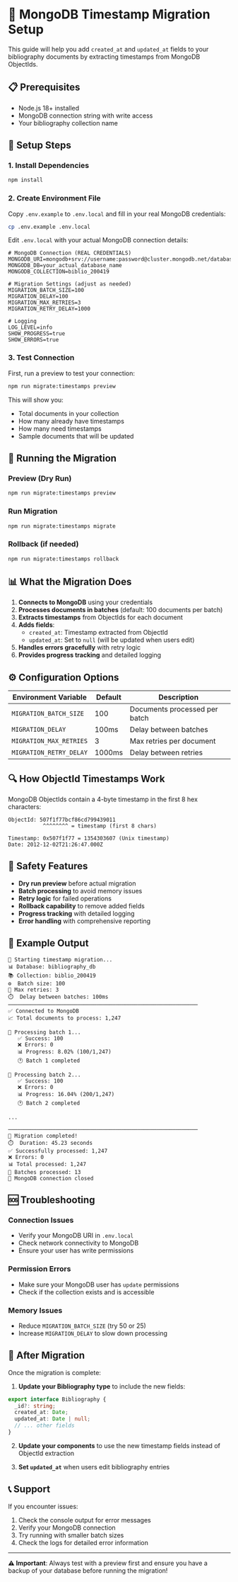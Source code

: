 # 🚀 MongoDB Timestamp Migration Setup

This guide will help you add `created_at` and `updated_at` fields to your bibliography documents by extracting timestamps from MongoDB ObjectIds.

## 📋 Prerequisites

- Node.js 18+ installed
- MongoDB connection string with write access
- Your bibliography collection name

## 🔧 Setup Steps

### 1. Install Dependencies

```bash
npm install
```

### 2. Create Environment File

Copy `.env.example` to `.env.local` and fill in your real MongoDB credentials:

```bash
cp .env.example .env.local
```

Edit `.env.local` with your actual MongoDB connection details:

```env
# MongoDB Connection (REAL CREDENTIALS)
MONGODB_URI=mongodb+srv://username:password@cluster.mongodb.net/database_name
MONGODB_DB=your_actual_database_name
MONGODB_COLLECTION=biblio_200419

# Migration Settings (adjust as needed)
MIGRATION_BATCH_SIZE=100
MIGRATION_DELAY=100
MIGRATION_MAX_RETRIES=3
MIGRATION_RETRY_DELAY=1000

# Logging
LOG_LEVEL=info
SHOW_PROGRESS=true
SHOW_ERRORS=true
```

### 3. Test Connection

First, run a preview to test your connection:

```bash
npm run migrate:timestamps preview
```

This will show you:
- Total documents in your collection
- How many already have timestamps
- How many need timestamps
- Sample documents that will be updated

## 🎯 Running the Migration

### Preview (Dry Run)
```bash
npm run migrate:timestamps preview
```

### Run Migration
```bash
npm run migrate:timestamps migrate
```

### Rollback (if needed)
```bash
npm run migrate:timestamps rollback
```

## 📊 What the Migration Does

1. **Connects to MongoDB** using your credentials
2. **Processes documents in batches** (default: 100 documents per batch)
3. **Extracts timestamps** from ObjectIds for each document
4. **Adds fields**:
   - `created_at`: Timestamp extracted from ObjectId
   - `updated_at`: Set to `null` (will be updated when users edit)
5. **Handles errors gracefully** with retry logic
6. **Provides progress tracking** and detailed logging

## ⚙️ Configuration Options

| Environment Variable | Default | Description |
|---------------------|---------|-------------|
| `MIGRATION_BATCH_SIZE` | 100 | Documents processed per batch |
| `MIGRATION_DELAY` | 100ms | Delay between batches |
| `MIGRATION_MAX_RETRIES` | 3 | Max retries per document |
| `MIGRATION_RETRY_DELAY` | 1000ms | Delay between retries |

## 🔍 How ObjectId Timestamps Work

MongoDB ObjectIds contain a 4-byte timestamp in the first 8 hex characters:

```
ObjectId: 507f1f77bcf86cd799439011
           ^^^^^^^^ = timestamp (first 8 chars)
           
Timestamp: 0x507f1f77 = 1354303607 (Unix timestamp)
Date: 2012-12-02T21:26:47.000Z
```

## 🚨 Safety Features

- **Dry run preview** before actual migration
- **Batch processing** to avoid memory issues
- **Retry logic** for failed operations
- **Rollback capability** to remove added fields
- **Progress tracking** with detailed logging
- **Error handling** with comprehensive reporting

## 📝 Example Output

```
🚀 Starting timestamp migration...
📊 Database: bibliography_db
📚 Collection: biblio_200419
⚙️  Batch size: 100
🔄 Max retries: 3
⏱️  Delay between batches: 100ms
────────────────────────────────────────────────────────────
✅ Connected to MongoDB
📈 Total documents to process: 1,247

🔄 Processing batch 1...
   ✅ Success: 100
   ❌ Errors: 0
   📊 Progress: 8.02% (100/1,247)
   🕐 Batch 1 completed

🔄 Processing batch 2...
   ✅ Success: 100
   ❌ Errors: 0
   📊 Progress: 16.04% (200/1,247)
   🕐 Batch 2 completed

...

────────────────────────────────────────────────────────────
🎉 Migration completed!
⏱️  Duration: 45.23 seconds
✅ Successfully processed: 1,247
❌ Errors: 0
📊 Total processed: 1,247
🔄 Batches processed: 13
🔌 MongoDB connection closed
```

## 🆘 Troubleshooting

### Connection Issues
- Verify your MongoDB URI in `.env.local`
- Check network connectivity to MongoDB
- Ensure your user has write permissions

### Permission Errors
- Make sure your MongoDB user has `update` permissions
- Check if the collection exists and is accessible

### Memory Issues
- Reduce `MIGRATION_BATCH_SIZE` (try 50 or 25)
- Increase `MIGRATION_DELAY` to slow down processing

## 🔄 After Migration

Once the migration is complete:

1. **Update your Bibliography type** to include the new fields:
```typescript
export interface Bibliography {
  _id?: string;
  created_at: Date;
  updated_at: Date | null;
  // ... other fields
}
```

2. **Update your components** to use the new timestamp fields instead of ObjectId extraction

3. **Set `updated_at`** when users edit bibliography entries

## 📞 Support

If you encounter issues:
1. Check the console output for error messages
2. Verify your MongoDB connection
3. Try running with smaller batch sizes
4. Check the logs for detailed error information

---

**⚠️ Important**: Always test with a preview first and ensure you have a backup of your database before running the migration!
